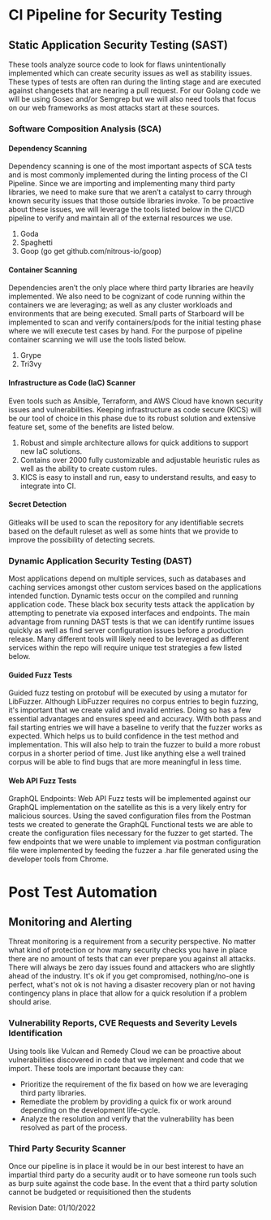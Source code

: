 # CI Pipeline for Security Testing

## Static Application Security Testing (SAST)

These tools analyze source code to look for flaws unintentionally implemented which can create security issues as well as stability issues. These types of tests are often ran during the linting stage and are executed against changesets that are nearing a pull request. For our Golang code we will be using Gosec and/or Semgrep but we will also need tools that focus on our web frameworks as most attacks start at these sources.

### Software Composition Analysis (SCA)

#### Dependency Scanning

Dependency scanning is one of the most important aspects of SCA tests and is most commonly implemented during the linting process of the CI Pipeline. Since we are importing and implementing many third party libraries, we need to make sure that we aren’t a catalyst to carry through known security issues that those outside libraries invoke. To be proactive about these issues, we will leverage the tools listed below in the CI/CD pipeline to verify and maintain all of the external resources we use.

1. Goda
2. Spaghetti
3. Goop (go get github.com/nitrous-io/goop)

#### Container Scanning

Dependencies aren’t the only place where third party libraries are heavily implemented. We also need to be cognizant of code running within the containers we are leveraging; as well as any cluster workloads and environments that are being executed. Small parts of Starboard will be implemented to scan and verify containers/pods for the initial testing phase where we will execute test cases by hand. For the purpose of pipeline container scanning we will use the tools listed below.
1. Grype
2. Tri3vy 

#### Infrastructure as Code (IaC) Scanner

Even tools such as Ansible, Terraform, and AWS Cloud have known security issues and vulnerabilities. Keeping infrastructure as code secure (KICS) will be our tool of choice in this phase due to its robust solution and extensive feature set, some of the benefits are listed below.

1. Robust and simple architecture allows for quick additions to support new IaC solutions.
2. Contains over 2000 fully customizable and adjustable heuristic rules as well as the ability to create custom rules.
3. KICS is easy to install and run, easy to understand results, and easy to integrate into CI.

#### Secret Detection

Gitleaks will be used to scan the repository for any identifiable secrets based on the default ruleset as well as some hints that we provide to improve the possibility of detecting secrets.

### Dynamic Application Security Testing (DAST)

Most applications depend on multiple services, such as databases and caching services amongst other custom services based on the applications intended function. Dynamic tests occur on the compiled and running application code. These black box security tests attack the application by attempting to penetrate via exposed interfaces and endpoints. The main advantage from running DAST tests is that we can identify runtime issues quickly as well as find server configuration issues before a production release. Many different tools will likely need to be leveraged as different services within the repo will require unique test strategies a few listed below.


#### Guided Fuzz Tests

Guided fuzz testing on protobuf will be executed by using a mutator for LibFuzzer. Although LibFuzzer requires no corpus entries to begin fuzzing, it's important that we create valid and invalid entries. Doing so has a few essential advantages and ensures speed and accuracy. With both pass and fail starting entries we will have a baseline to verify that the fuzzer works as expected. Which helps us to build confidence in the test method and implementation. This will also help to train the fuzzer to build a more robust corpus in a shorter period of time. Just like anything else a well trained corpus will be able to find bugs that are more meaningful in less time.

#### Web API Fuzz Tests

GraphQL Endpoints: Web API Fuzz tests will be implemented against our GraphQL implementation on the satellite as this is a very likely entry for malicious sources. Using the saved configuration files from the Postman tests we created to generate the GraphQL Functional tests we are able to create the configuration files necessary for the fuzzer to get started. The few endpoints that we were unable to implement via postman configuration file were implemented by feeding the fuzzer a .har file generated using the developer tools from Chrome.


# Post Test Automation


## Monitoring and Alerting

Threat monitoring is a requirement from a security perspective. No matter what kind of protection or how many security checks you have in place there are no amount of tests that can ever prepare you against all attacks. There will always be zero day issues found and attackers who are slightly ahead of the industry. It's ok if you get compromised, nothing/no-one is perfect, what's not ok is not having a disaster recovery plan or not having contingency plans in place that allow for a quick resolution if a problem should arise.


### Vulnerability Reports, CVE Requests and Severity Levels Identification

Using tools like Vulcan and Remedy Cloud we can be proactive about vulnerabilities discovered in  code that we implement and code that we import. These tools are important because they can:


* Prioritize the requirement of the fix based on how we are leveraging third party libraries.
* Remediate the problem by providing a quick fix or work around depending on the development life-cycle.
* Analyze the resolution and verify that the vulnerability has been resolved as part of the process. 


### Third Party Security Scanner

Once our pipeline is in place it would be in our best interest to have an impartial third party do a security audit or to have someone run tools such as burp suite against the code base. In the event that a third party solution cannot be budgeted or requisitioned then the students																													

Revision Date: 01/10/2022
